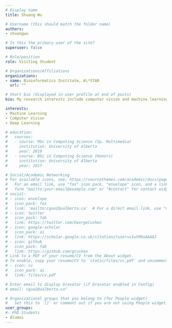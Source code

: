 ```yaml
---
# Display name
title: Shuang Wu

# Username (this should match the folder name)
authors:
- shuangwu

# Is this the primary user of the site?
superuser: false

# Role/position
role: Visiting Student

# Organizations/Affiliations
organizations:
- name: Bioinformatics Institute, A\*STAR
  url: ""

# Short bio (displayed in user profile at end of posts)
bio: My research interests include computer vision and machine learning.

interests:
- Machine Learning
- Computer Vision
- Deep Learning

# education:
#   courses:
#   - course: MSc in Computing Science (Sp. Multimedia)
#     institution: University of Alberta
#     year: 2019
#   - course: BSc in Computing Science (Honors)
#     institution: University of Alberta
#     year: 2017

# Social/Academic Networking
# For available icons, see: https://sourcethemes.com/academic/docs/page-builder/#icons
#   For an email link, use "fas" icon pack, "envelope" icon, and a link in the
#   form "mailto:your-email@example.com" or "#contact" for contact widget.
# social:
# - icon: envelope
#   icon_pack: fas
#   link: 'mailto:cguo2@ualberta.ca'  # For a direct email link, use "mailto:test@example.org".
# - icon: twitter
#   icon_pack: fab
#   link: https://twitter.com/GeorgeCushen
# - icon: google-scholar
#   icon_pack: ai
#   link: https://scholar.google.co.uk/citations?user=sIwtMXoAAAAJ
# - icon: github
#   icon_pack: fab
#   link: https://github.com/gcushen
# Link to a PDF of your resume/CV from the About widget.
# To enable, copy your resume/CV to `static/files/cv.pdf` and uncomment the lines below.
# - icon: cv
#   icon_pack: ai
#   link: files/cv.pdf

# Enter email to display Gravatar (if Gravatar enabled in Config)
# email: cguo2@ualberta.ca"

# Organizational groups that you belong to (for People widget)
#   Set this to `[]` or comment out if you are not using People widget.
user_groups:
#- PhD Students
- Alumni
---
```


